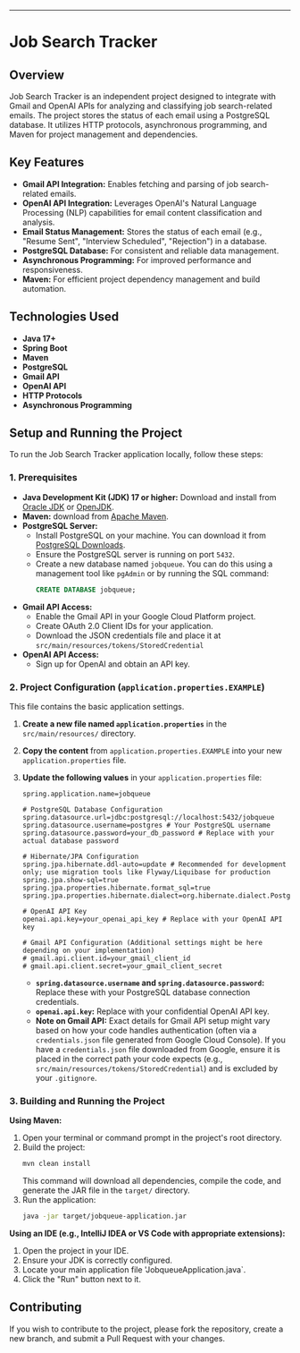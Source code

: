 
---

# Job Search Tracker

## Overview

Job Search Tracker is an independent project designed to integrate with Gmail and OpenAI APIs for analyzing and classifying job search-related emails. The project stores the status of each email using a PostgreSQL database. It utilizes HTTP protocols, asynchronous programming, and Maven for project management and dependencies.

## Key Features

* **Gmail API Integration:** Enables fetching and parsing of job search-related emails.
* **OpenAI API Integration:** Leverages OpenAI's Natural Language Processing (NLP) capabilities for email content classification and analysis.
* **Email Status Management:** Stores the status of each email (e.g., "Resume Sent", "Interview Scheduled", "Rejection") in a database.
* **PostgreSQL Database:** For consistent and reliable data management.
* **Asynchronous Programming:** For improved performance and responsiveness.
* **Maven:** For efficient project dependency management and build automation.

## Technologies Used

* **Java 17+**
* **Spring Boot**
* **Maven**
* **PostgreSQL**
* **Gmail API**
* **OpenAI API**
* **HTTP Protocols**
* **Asynchronous Programming**

## Setup and Running the Project

To run the Job Search Tracker application locally, follow these steps:

### 1. Prerequisites

* **Java Development Kit (JDK) 17 or higher:** Download and install from [Oracle JDK](https://www.oracle.com/java/technologies/downloads/) or [OpenJDK](https://openjdk.org/install/).
* **Maven:** download from [Apache Maven](https://maven.apache.org/download.cgi).
* **PostgreSQL Server:**
    * Install PostgreSQL on your machine. You can download it from [PostgreSQL Downloads](https://www.postgresql.org/download/).
    * Ensure the PostgreSQL server is running on port `5432`.
    * Create a new database named `jobqueue`. You can do this using a management tool like `pgAdmin` or by running the SQL command:
        ```sql
        CREATE DATABASE jobqueue;
        ```
* **Gmail API Access:**
    * Enable the Gmail API in your Google Cloud Platform project.
    * Create OAuth 2.0 Client IDs for your application.
    * Download the JSON credentials file and place it at `src/main/resources/tokens/StoredCredential`
* **OpenAI API Access:**
    * Sign up for OpenAI and obtain an API key.

### 2. Project Configuration (`application.properties.EXAMPLE`)

This file contains the basic application settings.

1.  **Create a new file named `application.properties`** in the `src/main/resources/` directory.
2.  **Copy the content** from `application.properties.EXAMPLE` into your new `application.properties` file.
3.  **Update the following values** in your `application.properties` file:

    ```properties
    spring.application.name=jobqueue

    # PostgreSQL Database Configuration
    spring.datasource.url=jdbc:postgresql://localhost:5432/jobqueue
    spring.datasource.username=postgres # Your PostgreSQL username
    spring.datasource.password=your_db_password # Replace with your actual database password

    # Hibernate/JPA Configuration
    spring.jpa.hibernate.ddl-auto=update # Recommended for development only; use migration tools like Flyway/Liquibase for production
    spring.jpa.show-sql=true
    spring.jpa.properties.hibernate.format_sql=true
    spring.jpa.properties.hibernate.dialect=org.hibernate.dialect.PostgreSQLDialect

    # OpenAI API Key
    openai.api.key=your_openai_api_key # Replace with your OpenAI API key

    # Gmail API Configuration (Additional settings might be here depending on your implementation)
    # gmail.api.client.id=your_gmail_client_id
    # gmail.api.client.secret=your_gmail_client_secret
    ```
    * **`spring.datasource.username` and `spring.datasource.password`:** Replace these with your PostgreSQL database connection credentials.
    * **`openai.api.key`:** Replace with your confidential OpenAI API key.
    * **Note on Gmail API:** Exact details for Gmail API setup might vary based on how your code handles authentication (often via a `credentials.json` file generated from Google Cloud Console). If you have a `credentials.json` file downloaded from Google, ensure it is placed in the correct path your code expects (e.g., `src/main/resources/tokens/StoredCredential`) and is excluded by your `.gitignore`.

### 3. Building and Running the Project

**Using Maven:**

1.  Open your terminal or command prompt in the project's root directory.
2.  Build the project:
    ```bash
    mvn clean install
    ```
    This command will download all dependencies, compile the code, and generate the JAR file in the `target/` directory.
3.  Run the application:
    ```bash
    java -jar target/jobqueue-application.jar 
    ```

**Using an IDE (e.g., IntelliJ IDEA or VS Code with appropriate extensions):**

1.  Open the project in your IDE.
2.  Ensure your JDK is correctly configured.
3.  Locate your main application file 'JobqueueApplication.java`.
4.  Click the "Run" button next to it.


## Contributing

If you wish to contribute to the project, please fork the repository, create a new branch, and submit a Pull Request with your changes.


